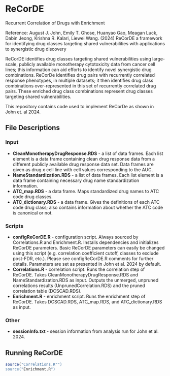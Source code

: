 # ReCorDE
Recurrent Correlation of Drugs with Enrichment

Reference: August J. John, Emily T. Ghose, Huanyao Gao, Meagan Luck, Dabin Jeong, Krishna R. Kalari, Liewei Wang. (2024) ReCorDE a framework for identifying drug classes targeting shared vulnerabilities with applications to synergistic drug discovery

ReCorDE identifies drug classes targeting shared vulnerabilities using large-scale, publicly available monotherapy cytotoxicity data from cancer cell lines; this information can aid efforts to identify novel synergistic drug combinations. ReCorDe identifies drug pairs with recurrently correlated response phenotypes, in multiple datasets; it then identifies drug class combinations over-represented in this set of recurrently correlated drug pairs. These enriched drug class combinations represent drug classes targeting shared vulnerabilities. 

This repository contains code used to implement ReCorDe as shown in John et. al 2024.

## File Descriptions
### Input
- **CleanMonotherapyDrugResponse.RDS** - a list of data frames. Each list element is a data frame containing clean drug response data from a different publicly available drug response data set. Data frames are given as drug x cell line with cell values corresponding to the AUC.
- **NameStandardization.RDS** - a list of data frames. Each list element is a data frame containing necessary drug name standardization information.
- **ATC_map.RDS** - a data frame. Maps standardized drug names to ATC code drug classes.
- **ATC_dictionary.RDS** - a data frame. Gives the definitions of each ATC code drug class; also contains information about whether the ATC code is canonical or not.

### Scripts
- **configReCorDE.R** - configuration script. Always sourced by Correlations.R and Enrichment.R. Installs dependencies and initializes ReCorDE parameters. Basic ReCorDE parameters can easily be changed using this script (e.g. correlation coefficient cutoff, classes to exclude post-FDR, etc.). Please see configReCorDE.R comments for further details. Parameters are set as presented in John et al. 2024 by default. 
- **Correlations.R** - correlation script. Runs the correlation step of ReCorDE. Takes CleanMonotherapyDrugResponse.RDS and NameStandardization.RDS as input. Outputs the unmerged, unpruned correlations results (UnprunedCorrelation.RDS) and the pruned correlation table (DCSCAD.RDS).
- **Enrichment.R** - enrichment script. Runs the enrichment step of ReCorDE. Takes DCSCAD.RDS, ATC_map.RDS, and ATC_dictionary.RDS as input. 

### Other
- **sessionInfo.txt** - session information from analysis run for John et al. 2024.

## Running ReCorDE
```r
source("Correlations.R"")
source("Enrichment.R")
```
